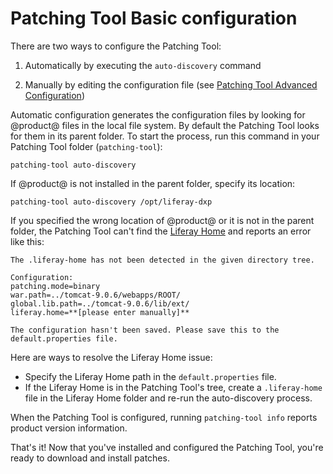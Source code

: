 # Patching Tool Basic configuration [](id=patching-tool-basic-configuration)

There are two ways to configure the Patching Tool:

1.  Automatically by executing the `auto-discovery` command

2.  Manually by editing the configuration file (see
    [Patching Tool Advanced Configuration](/discover/deployment/-/knowledge_base/7-1/patching-tool-advanced-configuration))

Automatic configuration generates the configuration files by looking for
@product@ files in the local file system. By default the Patching Tool looks for
them in its parent folder. To start the process, run this command in your
Patching Tool folder (`patching-tool`):

    patching-tool auto-discovery

If @product@ is not installed in the parent folder, specify its location: 

    patching-tool auto-discovery /opt/liferay-dxp

If you specified the wrong location of @product@ or it is not in the parent
folder, the Patching Tool can't find the
[Liferay Home](/discover/deployment/-/knowledge_base/7-1/installing-liferay#liferay-home)
and reports an error like this: 

    The .liferay-home has not been detected in the given directory tree.

    Configuration:
    patching.mode=binary
    war.path=../tomcat-9.0.6/webapps/ROOT/
    global.lib.path=../tomcat-9.0.6/lib/ext/
    liferay.home=**[please enter manually]**

    The configuration hasn't been saved. Please save this to the default.properties file.

Here are ways to resolve the Liferay Home issue:

- Specify the Liferay Home path in the `default.properties` file.
- If the Liferay Home is in the Patching Tool's tree, create a `.liferay-home` 
  file in the Liferay Home folder and re-run the  auto-discovery process. 

When the Patching Tool is configured, running `patching-tool info` reports
product version information. 

That's it! Now that you've installed and configured the Patching Tool, you're
ready to download and install patches. 
